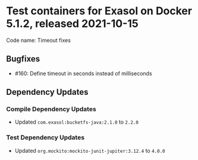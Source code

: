 # Test containers for Exasol on Docker 5.1.2, released 2021-10-15

Code name: Timeout fixes

## Bugfixes

* #160: Define timeout in seconds instead of milliseconds

## Dependency Updates

### Compile Dependency Updates

* Updated `com.exasol:bucketfs-java:2.1.0` to `2.2.0`

### Test Dependency Updates

* Updated `org.mockito:mockito-junit-jupiter:3.12.4` to `4.0.0`
